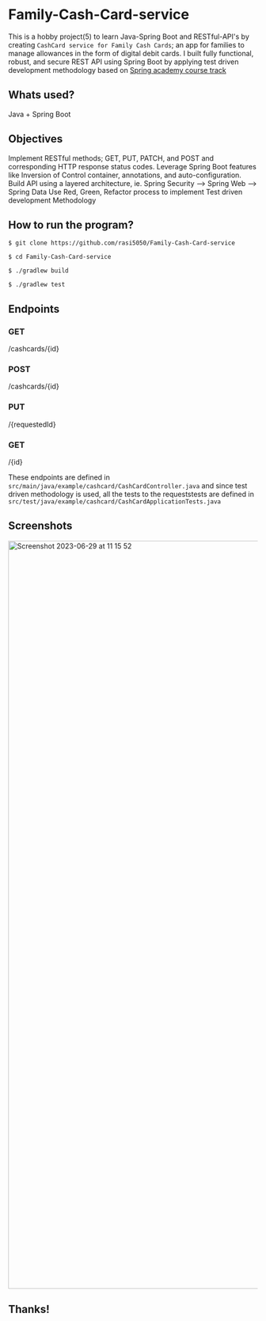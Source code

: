 # Family-Cash-Card-service
This is a hobby project(5) to learn Java-Spring Boot and RESTful-API's by creating `CashCard service for Family Cash Cards`; an app for families to manage allowances in the form of digital debit cards. 
I built fully functional, robust, and secure REST API using Spring Boot by applying test driven development methodology
based on [Spring academy course track](https://spring.academy/courses/building-a-rest-api-with-spring-boot)


## Whats used?
Java + Spring Boot

## Objectives
Implement RESTful methods;  GET, PUT, PATCH, and POST and corresponding HTTP response status codes.
Leverage Spring Boot features like Inversion of Control container, annotations, and auto-configuration.
Build API using a layered architecture, ie. Spring Security -->  Spring Web --> Spring Data
Use Red, Green, Refactor process to implement Test driven development Methodology

## How to run the program?

`$ git clone https://github.com/rasi5050/Family-Cash-Card-service`

`$ cd Family-Cash-Card-service`

`$ ./gradlew build`

`$ ./gradlew test`

## Endpoints
### GET
/cashcards/{id}

### POST
/cashcards/{id}

### PUT
/{requestedId}

### GET
/{id}

These endpoints are defined in `src/main/java/example/cashcard/CashCardController.java`
and since test driven methodology is used, all the tests to the requeststests are defined in `src/test/java/example/cashcard/CashCardApplicationTests.java`

## Screenshots
<img width="1512" alt="Screenshot 2023-06-29 at 11 15 52" src="https://github.com/rasi5050/Family-Cash-Card-service/assets/12760472/7cb5baff-7134-4662-8b9e-9ec8d319178a">

## Thanks!
